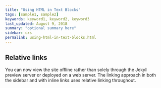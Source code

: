 ```yaml
---
title: "Using HTML in Text Blocks"
tags: [sample1, sample2]
keywords: keyword1, keyword2, keyword3
last_updated: August 9, 2018
summary: "optional summary here"
sidebar: cxs
permalink: using-html-in-text-blocks.html
---
```

## Relative links

You can now view the site offline rather than solely through the Jekyll preview server or deployed on a web server. The linking approach in both the sidebar and with inline links uses relative linking throughout.